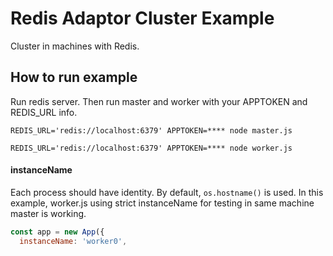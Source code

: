 
# Redis Adaptor Cluster Example

Cluster in machines with Redis.

## How to run example

Run redis server.
Then run master and worker with your APPTOKEN and REDIS_URL info.

```
REDIS_URL='redis://localhost:6379' APPTOKEN=**** node master.js
```

```
REDIS_URL='redis://localhost:6379' APPTOKEN=**** node worker.js
```


#### instanceName

Each process should have identity. By default, `os.hostname()` is used.
In this example, worker.js using strict instanceName for testing in same machine master is working.

```javascript
const app = new App({
  instanceName: 'worker0',
```